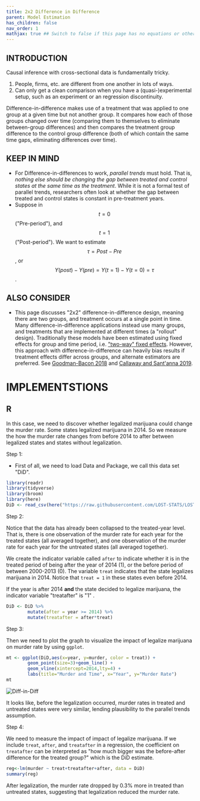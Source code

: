 ```yaml
---
title: 2x2 Difference in Difference 
parent: Model Estimation
has_children: false
nav_order: 1
mathjax: true ## Switch to false if this page has no equations or other math rendering.
---
```



## INTRODUCTION

Causal inference with cross-sectional data is fundamentally tricky.

1. People, firms, etc. are different from one another in lots of ways.
2. Can only get a clean comparison when you have a (quasi-)experimental setup, such as an experiment or an regression discontinuity.

Difference-in-difference makes use of a treatment that was applied to one group at a given time but not another group. It compares how each of those groups changed over time (comparing them to themselves to eliminate between-group differences) and then compares the treatment group difference to the control group difference (both of which contain the same time gaps, eliminating differences over time).

## KEEP IN MIND

- For Difference-in-differences to work, *parallel trends* must hold. That is, *nothing else should be changing the gap between treated and control states at the same time as the treatment*. While it is not a formal test of parallel trends, researchers often look at whether the gap between treated and control states is constant in pre-treatment years.
- Suppose in $$t = 0$$ ("Pre-period"),  and $$t = 1$$ ("Post-period"). We want to estimate $$\tau = Post - Pre$$, or $$Y(post)-Y(pre)= Y(t=1)-Y(t=0)=\tau$$.

## ALSO CONSIDER 

- This page discusses "2x2" difference-in-difference design, meaning there are two groups, and treatment occurs at a single point in time. Many difference-in-difference applications instead use many groups, and treatments that are implemented at different times (a "rollout" design). Traditionally these models have been estimated using fixed effects for group and time period, i.e. ["two-way" fixed effects](https://lost-stats.github.io/Model_Estimation/fixed_effects_in_linear_regression.html). However, this approach with difference-in-difference can heavily bias results if treatment effects differ across groups, and alternate estimators are preferred. See [Goodman-Bacon 2018](https://www.nber.org/papers/w25018) and [Callaway and Sant'anna 2019](https://papers.ssrn.com/sol3/Papers.cfm?abstract_id=3148250).


# IMPLEMENTSTIONS

## R

In this case, we need to discover whether legalized marijuana could change the murder rate. Some states legalized marijuana in 2014. So we measure the how the murder rate changes from before 2014 to after between legalized states and states without legalization. 

Step 1:
* First of all, we need to load Data and Package, we call this data set "DiD".
```r
library(readr)
library(tidyverse)
library(broom)
library(here)
DiD <- read_csv(here("https://raw.githubusercontent.com/LOST-STATS/LOST-STATS.github.io/master/Model_Estimation/Data/Two_by_Two_Difference_in_Difference/did_crime.csv"))
```

Step 2:

Notice that the data has already been collapsed to the treated-year level. That is, there is one observation of the murder rate for each year for the treated states (all averaged together), and one observation of the murder rate for each year for the untreated states (all averaged together).

We create the indicator variable called `after` to indicate whether it is in the treated period of being after the year of 2014 (1), or the before period of between 2000-2013 (0). The variable `treat` indicates that the state legalizes marijuana in 2014. Notice that `treat = 1` in these states even before 2014.

If the year is after 2014 **and** the state decided to legalize marijuana, the indicator variable "treatafter" is "1" .

```r
DiD <- DiD %>% 
		mutate(after = year >= 2014) %>%
        mutate(treatafter = after*treat)
```

Step 3:

Then we need to plot the graph to visualize the impact of legalize marijuana on murder rate by using `ggplot`.

```r
mt <- ggplot(DiD,aes(x=year, y=murder, color = treat)) +
        geom_point(size=3)+geom_line() + 
        geom_vline(xintercept=2014,lty=4) + 
        labs(title="Murder and Time", x="Year", y="Murder Rate")
mt
```
![Diff-in-Diff](https://github.com/zuzhangjin/lost-stats.github.io/blob/source/Model_Estimation/Images/dif%20in%20dif.jpg)

It looks like, before the legalization occurred, murder rates in treated and untreated states were very similar, lending plausibility to the parallel trends assumption.

Step 4:

We need to measure the impact of impact of legalize marijuana. If we include `treat`, `after`, and `treatafter` in a regression, the coefficient on `treatafter` can be interpreted as "how much bigger was the before-after difference for the treated group?" which is the DiD estimate. 

```r
reg<-lm(murder ~ treat+treatafter+after, data = DiD)
summary(reg)
```

After legalization, the murder rate dropped by 0.3% more in treated than untreated states, suggesting that legalization reduced the murder rate.
